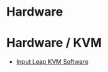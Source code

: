 
# Hardware

# Hardware / KVM

- [Input Leap KVM Software](https://github.com/input-leap/input-leap)

